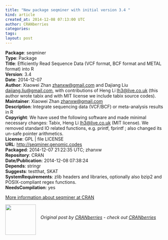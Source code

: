 ```yaml
---
title: "New package seqminer with initial version 3.4 "
kind: article
created_at: 2014-12-08 07:13:00 UTC
author: CRANberries
categories: 
tags: 
layout: post
---
```

<strong>Package</strong>: seqminer<br>
<strong>Type</strong>: Package<br>
<strong>Title</strong>: Efficiently Read Sequence Data (VCF format, BCF format and METAL
format) into R<br>
<strong>Version</strong>: 3.4<br>
<strong>Date</strong>: 2014-12-07<br>
<strong>Author</strong>: Xiaowei Zhan <zhanxw@gmail.com> and Dajiang Liu
<dajiang.liu@gmail.com>, with contributions of Heng Li
<lh3@live.co.uk> (this author wrote tabix and with MIT license
we include tabix source codes).<br>
<strong>Maintainer</strong>: Xiaowei Zhan <zhanxw@gmail.com><br>
<strong>Description</strong>: Integrate sequencing data (VCF/BCF) or meta-analysis results in R<br>
<strong>Copyright</strong>: We have used the following software and made minimal
necessary changes: Tabix, Heng Li <lh3@live.co.uk> (MIT
license). We removed standard IO related functions, e.g.
printf, fprintf ; also changed its un-safe pointer arithmetics.<br>
<strong>License</strong>: GPL | file LICENSE<br>
<strong>URL</strong>: http://seqminer.genomic.codes<br>
<strong>Packaged</strong>: 2014-12-07 21:22:35 UTC; zhanxw<br>
<strong>Repository</strong>: CRAN<br>
<strong>Date/Publication</strong>: 2014-12-08 07:38:24<br>
<strong>Depends</strong>: stringr<br>
<strong>Suggests</strong>: testthat, SKAT<br>
<strong>SystemRequirements</strong>: zlib headers and libraries, optionally also bzip2
and POSIX-compliant regex functions.<br>
<strong>NeedsCompilation</strong>: yes<br>

<p>
<a href="http://cran.r-project.org/web/packages/seqminer/index.html">More information about seqminer at CRAN</a><div class="author">
  <img src="" style="width: 96px; height: 96;">
  <span style="position: absolute; padding: 32px 15px;">
    <i>Original post by <a href="http://twitter.com/">CRANberries</a> - check out <a href="http://dirk.eddelbuettel.com/cranberries">CRANberries   </a></i>
  </span>
</div>
